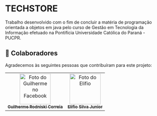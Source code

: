 # TECHSTORE

Trabalho desenvolvido com o fim de concluir a matéria de programação orientada a objetos em java pelo curso de Gestão em Tecnologia da Informação efetuado na Pontifícia Universidade Católica do Paraná - PUCPR.


## 🤝 Colaboradores

Agradecemos às seguintes pessoas que contribuíram para este projeto:

<table>
  <tr>
    <td align="center">
      <a href="#">
        <img src="https://scontent-gru1-2.xx.fbcdn.net/v/t39.30808-6/280142002_2078277012346875_5656635985432779054_n.jpg?_nc_cat=100&ccb=1-7&_nc_sid=09cbfe&_nc_eui2=AeHM1T7Q3WONIl-jYlQeeI6ILrIpw40L5w8usinDjQvnDyuBU5P2LrQcQjUXtgu-JrnXNMGRgC1TQ3ilEwMrDOQl&_nc_ohc=Tl1zAWFHHeoAX8M9Cyl&_nc_ht=scontent-gru1-2.xx&oh=00_AT9a6ejef9ziOIBk8MtWoUu4AeiBOs7LxLObyF-D8fLdaA&oe=62B508A8" width="100px;" alt="Foto do Guilherme no Facebook"/><br>
        <sub>
          <b>Guilherme Rodniski Correia</b>
        </sub>
      </a>
    </td>
    <td align="center">
      <a href="#">
        <img src="https://scontent-gru1-2.xx.fbcdn.net/v/t1.6435-9/121695429_3416087651838307_4108984835763941443_n.jpg?_nc_cat=103&ccb=1-7&_nc_sid=09cbfe&_nc_eui2=AeHNLmyBrXfpABN6Kkzq-A2EIxBUjvStAPcjEFSO9K0A93zbvJq1kWmm0eRb_vZIoV-fk4qyaohZbxjw6_mqvZ_7&_nc_ohc=b2XGHp5l1WgAX_6Q366&_nc_ht=scontent-gru1-2.xx&oh=00_AT-4CA2DJKpE7rBOxm-s-2E0XO9vxpCYmbOyxndMf7iIMg&oe=62D7395C" width="100px;" alt="Foto do Elifio"/><br>
        <sub>
          <b>Elifio Silva Junior</b>
        </sub>
      </a>
    </td>
  </tr>
</table>
